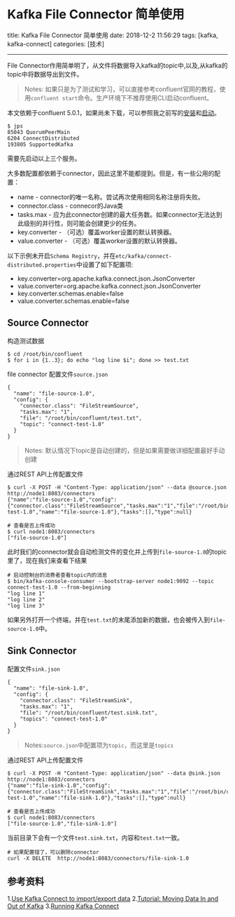 # Kafka File Connector 简单使用

title: Kafka File Connector 简单使用
date: 2018-12-2 11:56:29
tags: [kafka, kafka-connect] 
categories: [技术]

---




File Connector作用简单明了，从文件将数据导入kafka的topic中,以及,从kafka的topic中将数据导出到文件。

> Notes: 如果只是为了测试和学习，可以直接参考confluent官网的教程，使用`confluent start`命令。生产环境下不推荐使用CLI启动confluent。

本文依赖于confluent 5.0.1，如果尚未下载，可以参照我之前写的[安装][4]和[启动][5]。
```shell
$ jps
85043 QuorumPeerMain
6204 ConnectDistributed
193805 SupportedKafka
```
需要先启动以上三个服务。



大多数配置都依赖于connector，因此这里不能都提到。但是，有一些公用的配置：

- name - connector的唯一名称。尝试再次使用相同名称注册将失败。
- connector.class - connecor的Java类
- tasks.max - 应为此connector创建的最大任务数。如果connector无法达到此级别的并行性，则可能会创建更少的任务。
- key.converter - （可选）覆盖worker设置的默认转换器。
- value.converter - （可选）覆盖worker设置的默认转换器。

以下示例未开启`Schema Registry`，并在`etc/kafka/connect-distributed.properties`中设置了如下配置项:

- key.converter=org.apache.kafka.connect.json.JsonConverter
- value.converter=org.apache.kafka.connect.json.JsonConverter
- key.converter.schemas.enable=false
- value.converter.schemas.enable=false

## Source Connector


构造测试数据
```shell
$ cd /root/bin/confluent
$ for i in {1..3}; do echo "log line $i"; done >> test.txt
```


file connector 配置文件`source.json`
```
{
  "name": "file-source-1.0",
  "config": {
    "connector.class": "FileStreamSource",
    "tasks.max": "1",
    "file": "/root/bin/confluent/test.txt",
    "topic": "connect-test-1.0"
  }
}
```

> Notes: 默认情况下topic是自动创建的，但是如果需要做详细配置最好手动创建


通过REST API上传配置文件
```shell
$ curl -X POST -H "Content-Type: application/json" --data @source.json http://node1:8083/connectors
{"name":"file-source-1.0","config":{"connector.class":"FileStreamSource","tasks.max":"1","file":"/root/bin/confluent/test.txt","topic":"connect-test-1.0","name":"file-source-1.0"},"tasks":[],"type":null}

# 查看是否上传成功
$ curl node1:8083/connectors
["file-source-1.0"]
```

此时我们的connector就会自动检测文件的变化并上传到`file-source-1.0`的topic里了，现在我们来查看下结果

```shell
# 启动控制台的消费者查看topic内的消息
$ bin/kafka-console-consumer --bootstrap-server node1:9092 --topic connect-test-1.0 --from-beginning
"log line 1"
"log line 2"
"log line 3"
```

如果另外打开一个终端，并在`test.txt`的末尾添加新的数据，也会被传入到`file-source-1.0`中。

## Sink Connector

配置文件`sink.json`
```
{
  "name": "file-sink-1.0",
  "config": {
    "connector.class": "FileStreamSink",
    "tasks.max": "1",
    "file": "/root/bin/confluent/test.sink.txt",
    "topics": "connect-test-1.0"
  }
}
```
> Notes:`source.json`中配置项为`topic`，而这里是`topics`

通过REST API上传配置文件
```shell
$ curl -X POST -H "Content-Type: application/json" --data @sink.json http://node1:8083/connectors
{"name":"file-sink-1.0","config":{"connector.class":"FileStreamSink","tasks.max":"1","file":"/root/bin/confluent/test.sink.txt","topics":"connect-test-1.0","name":"file-sink-1.0"},"tasks":[],"type":null}

# 查看是否上传成功
$ curl node1:8083/connectors
["file-source-1.0","file-sink-1.0"]
```
当前目录下会有一个文件`test.sink.txt`，内容和`test.txt`一致。
```shell
# 如果配置错了，可以删除connector
curl -X DELETE  http://node1:8083/connectors/file-sink-1.0
```
## 参考资料
1.[Use Kafka Connect to import/export data][1]
2.[Tutorial: Moving Data In and Out of Kafka][2]
3.[Running Kafka Connect][3]


[1]: https://kafka.apache.org/quickstart#quickstart_kafkaconnect
[2]: https://docs.confluent.io/current/connect/quickstart.html
[3]: https://kafka.apache.org/documentation/#connect_running
[4]: https://counter2015.github.io/2018/11/27/confluent%20kafka%20%E4%B8%8B%E8%BD%BD/
[5]: https://counter2015.github.io/2018/12/04/confluent%20kafka%20%E9%9B%86%E7%BE%A4%E9%85%8D%E7%BD%AE%E5%90%AF%E5%8A%A8/

